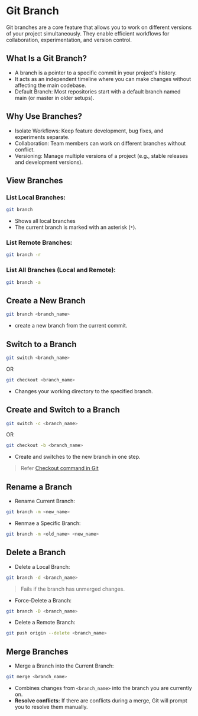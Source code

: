 # Git Branch
Git branches are a core feature that allows you to work on different versions of your project simultaneously. They enable efficient workflows for collaboration, experimentation, and version control.

## What Is a Git Branch?

- A branch is a pointer to a specific commit in your project's history.
- It acts as an independent timeline where you can make changes without affecting the main codebase.
- Default Branch: Most repositories start with a default branch named main (or master in older setups).

## Why Use Branches?

- Isolate Workflows: Keep feature development, bug fixes, and experiments separate.
- Collaboration: Team members can work on different branches without conflict.
- Versioning: Manage multiple versions of a project (e.g., stable releases and development versions).


## View Branches

### List Local Branches:
```bash
git branch
```
- Shows all local branches
- The current branch is marked with an asterisk (`*`).

### List Remote Branches:
```bash
git branch -r
```

### List All Branches (Local and Remote):
```bash
git branch -a
```

## Create a New Branch
```bash
git branch <branch_name>
```
- create a new branch from the current commit.

## Switch to a Branch
```bash
git switch <branch_name>
```
OR

```bash
git checkout <branch_name>
```
- Changes your working directory to the specified branch.

## Create and Switch to a Branch
```bash
git switch -c <branch_name>
```
OR

```bash
git checkout -b <branch_name>
```
- Create and switches to the new branch in one step.

> Refer [Checkout command in Git](./checkout.md)

## Rename a Branch
- Rename Current Branch:
```bash
git branch -m <new_name>
```
- Renmae a Specific Branch:
```bash
git branch -m <old_name> <new_name>
```

## Delete a Branch
- Delete a Local Branch:
```bash
git branch -d <branch_name>
```
> Fails if the branch has unmerged changes.

- Force-Delete a Branch:
```bash
git branch -D <branch_name>
```

- Delete a Remote Branch:
```bash
git push origin --delete <branch_name>
```

## Merge Branches
- Merge a Branch into the Current Branch:
```bash
git merge <branch_name>
```
- Combines changes from `<branch_name>` into the branch you are currently on.
- **Resolve conflicts:** If there are conflicts during a merge, Git will prompt you to resolve them manually.

